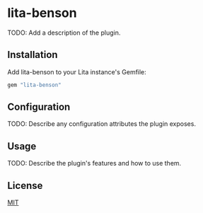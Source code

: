 # lita-benson

TODO: Add a description of the plugin.

## Installation

Add lita-benson to your Lita instance's Gemfile:

``` ruby
gem "lita-benson"
```

## Configuration

TODO: Describe any configuration attributes the plugin exposes.

## Usage

TODO: Describe the plugin's features and how to use them.

## License

[MIT](http://opensource.org/licenses/MIT)
